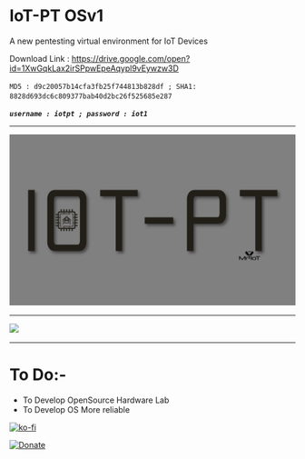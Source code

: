 # IoT-PT OSv1

A new pentesting virtual environment for IoT Devices 


Download Link : https://drive.google.com/open?id=1XwGqkLax2irSPpwEpeAqypl9vEywzw3D

`MD5 : d9c20057b14cfa3fb25f744813b828df ;
SHA1: 8828d693dc6c809377bab40d2bc26f525685e287`

___`username : iotpt ;
password : iot1`___


*******************************************************************************************************************************

![](https://github.com/IoT-PTv/IoT-PT/blob/master/IoT-PT(w).jpg)


******************************************************************************************************************************

![](https://github.com/IoT-PTv/IoT-PT/blob/master/IoT-PT1.png)


******************************************************************************************************************************
# To Do:-

- To Develop OpenSource Hardware Lab 
- To Develop OS More reliable

[![ko-fi](https://www.ko-fi.com/img/githubbutton_sm.svg)](https://ko-fi.com/Y8Y81EJG9)


[![Donate](https://img.shields.io/badge/Donate-PayPal-green.svg)](https://www.paypal.me/v33ruiot)


